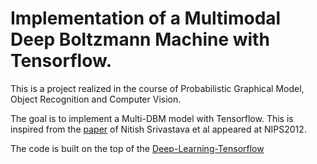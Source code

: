 # Implementation of a Multimodal Deep Boltzmann Machine with Tensorflow. 
This is a project realized in the course of Probabilistic Graphical Model, Object Recognition and Computer Vision. 

The goal is to implement a Multi-DBM model with Tensorflow. This is inspired from the [paper]( http://jmlr.org/papers/volume15/srivastava14b/srivastava14b.pdf) of Nitish Srivastava et al appeared at NIPS2012. 



The code is built on the top of the [Deep-Learning-Tensorflow](https://github.com/blackecho/Deep-Learning-TensorFlow) 
